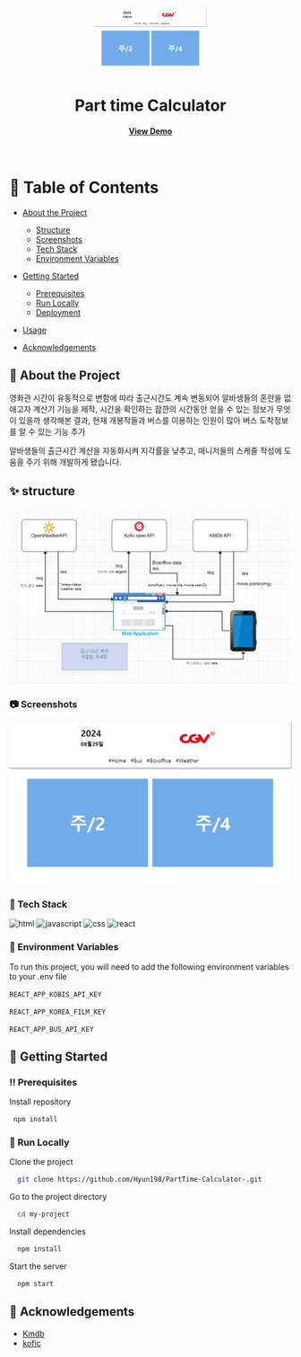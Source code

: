 <!--
Hey, thanks for using the awesome-readme-template template.
If you have any enhancements, then fork this project and create a pull request
or just open an issue with the label "enhancement".

Don't forget to give this project a star for additional support ;)
Maybe you can mention me or this repo in the acknowledgements too
-->
<div align="center">

  <img src="/relative/cgvapp.png" alt="logo" width="200" height="auto" />
  <h1>Part time Calculator</h1>

<h4>
    <a href="https://cgvparttime.netlify.app/">View Demo</a>
  </h4>
</div>

<br />

<!-- Table of Contents -->

# :notebook_with_decorative_cover: Table of Contents

- [About the Project](#star2-about-the-project)
  - [Structure](#sparkles-structure)
  - [Screenshots](#camera-screenshots)
  - [Tech Stack](#space_invader-tech-stack)
  - [Environment Variables](#key-environment-variables)
- [Getting Started](#toolbox-getting-started)
  - [Prerequisites](#bangbang-prerequisites)
  - [Run Locally](#running-run-locally)
  - [Deployment](#triangular_flag_on_post-deployment)
- [Usage](#eyes-usage)

- [Acknowledgements](#gem-acknowledgements)

<!-- About the Project -->

## :star2: About the Project

  <p>영화관 시간이 유동적으로 변함에 따라 출근시간도 계속 변동되어 알바생들의 혼란을 없애고자 계산기 기능을 제작, 시간을 확인하는 잠깐의 시간동안 얻을 수 있는 정보가 무엇이 있을까 생각해본 결과, 현재 개봉작들과 버스를 이용하는 인원이 많아 버스 도착정보를 알 수 있는 기능 추가</p>

  <p>알바생들의 출근시간 계산을 자동화시켜 지각률을 낮추고, 매니저들의 스케줄 작성에 도움을 주기 위해 개발하게 됐습니다.</p>

## :sparkles: structure

  <img src="./relative/system.png" style="text-align:center">

<!-- Screenshots -->

### :camera: Screenshots

<div align="center"> 
  <img src="./relative/cgvapp.png" alt="screenshot" />

</div>

<!-- TechStack -->

### :space_invader: Tech Stack

  <img src="https://img.shields.io/badge/HTML5-E34F26?style=for-the-badge&logo=html5&logoColor=white" alt="html" />
  <img src="https://img.shields.io/badge/JavaScript-F7DF1E?style=for-the-badge&logo=JavaScript&logoColor=white" alt="javascript" />
  <img src="https://img.shields.io/badge/CSS3-1572B6?style=for-the-badge&logo=css3&logoColor=white" alt="css" />
  <img src="https://img.shields.io/badge/React-20232A?style=for-the-badge&logo=react&logoColor=61DAFB" alt="react" />
<!-- Env Variables -->

### :key: Environment Variables

To run this project, you will need to add the following environment variables to your .env file

`REACT_APP_KOBIS_API_KEY`

`REACT_APP_KOREA_FILM_KEY`

`REACT_APP_BUS_API_KEY`

<!-- Getting Started -->

## :toolbox: Getting Started

<!-- Prerequisites -->

### :bangbang: Prerequisites

Install repository

```bash
 npm install
```

<!-- Run Locally -->

### :running: Run Locally

Clone the project

```bash
  git clone https://github.com/Hyun198/PartTime-Calculator-.git
```

Go to the project directory

```bash
  cd my-project
```

Install dependencies

```bash
  npm install
```

Start the server

```bash
  npm start
```

<!-- Acknowledgments -->

## :gem: Acknowledgements

- [Kmdb](https://www.kmdb.or.kr/info/api/apiList)
- [kofic](https://www.kobis.or.kr/kobisopenapi/homepg/main/main.do)
